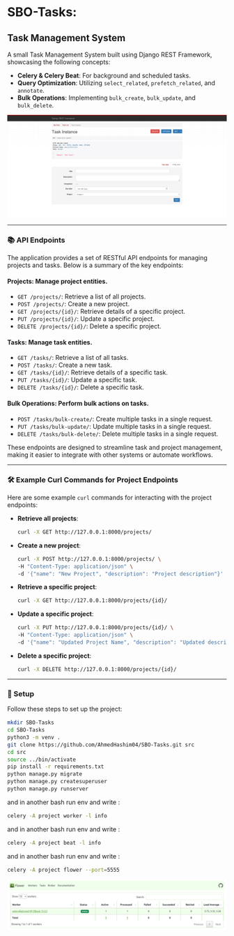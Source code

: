 # SBO-Tasks: 
## Task Management System

A small Task Management System built using Django REST Framework, showcasing the following concepts:

- **Celery & Celery Beat**: For background and scheduled tasks.
- **Query Optimization**: Utilizing `select_related`, `prefetch_related`, and `annotate`.
- **Bulk Operations**: Implementing `bulk_create`, `bulk_update`, and `bulk_delete`.

![Task Management System](image-1.png)

---

### 📚 API Endpoints

The application provides a set of RESTful API endpoints for managing projects and tasks. Below is a summary of the key endpoints:

#### **Projects**: Manage project entities.
- `GET /projects/`: Retrieve a list of all projects.
- `POST /projects/`: Create a new project.
- `GET /projects/{id}/`: Retrieve details of a specific project.
- `PUT /projects/{id}/`: Update a specific project.
- `DELETE /projects/{id}/`: Delete a specific project.

#### **Tasks**: Manage task entities.
- `GET /tasks/`: Retrieve a list of all tasks.
- `POST /tasks/`: Create a new task.
- `GET /tasks/{id}/`: Retrieve details of a specific task.
- `PUT /tasks/{id}/`: Update a specific task.
- `DELETE /tasks/{id}/`: Delete a specific task.

#### **Bulk Operations**: Perform bulk actions on tasks.
- `POST /tasks/bulk-create/`: Create multiple tasks in a single request.
- `PUT /tasks/bulk-update/`: Update multiple tasks in a single request.
- `DELETE /tasks/bulk-delete/`: Delete multiple tasks in a single request.

These endpoints are designed to streamline task and project management, making it easier to integrate with other systems or automate workflows.

---

### 🛠️ Example Curl Commands for Project Endpoints

Here are some example `curl` commands for interacting with the project endpoints:

- **Retrieve all projects**:
    ```bash
    curl -X GET http://127.0.0.1:8000/projects/
    ```

- **Create a new project**:
    ```bash
    curl -X POST http://127.0.0.1:8000/projects/ \
    -H "Content-Type: application/json" \
    -d '{"name": "New Project", "description": "Project description"}'
    ```

- **Retrieve a specific project**:
    ```bash
    curl -X GET http://127.0.0.1:8000/projects/{id}/
    ```

- **Update a specific project**:
    ```bash
    curl -X PUT http://127.0.0.1:8000/projects/{id}/ \
    -H "Content-Type: application/json" \
    -d '{"name": "Updated Project Name", "description": "Updated description"}'
    ```

- **Delete a specific project**:
    ```bash
    curl -X DELETE http://127.0.0.1:8000/projects/{id}/
    ```

---

### 🚀 Setup

Follow these steps to set up the project:

```bash
mkdir SBO-Tasks
cd SBO-Tasks
python3 -m venv .
git clone https://github.com/AhmedHashim04/SBO-Tasks.git src
cd src
source ../bin/activate
pip install -r requirements.txt
python manage.py migrate
python manage.py createsuperuser
python manage.py runserver
```

and in another bash run env and write : 
```bash
celery -A project worker -l info
```
and in another bash run env and write : 
```bash
celery -A project beat -l info
```
and in another bash run env and write : 
```bash
celery -A project flower --port=5555
```
![Celery Dashboard](image.png)
